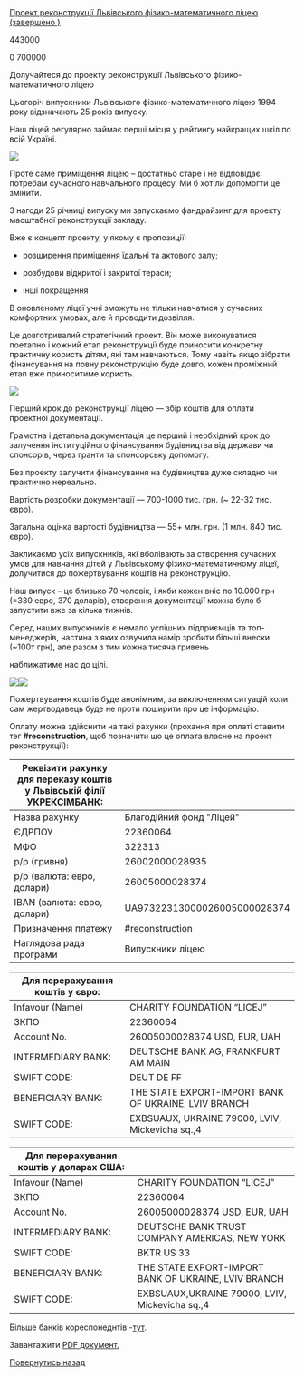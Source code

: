 ## 
[Проект реконструкції Львівського фізико-математичного ліцею (завершено )](/info/for-grads/проект-реконструкції-львівського-фізико-математичного-ліцею/)

443000

0
700000

Долучайтеся до проекту реконструкції Львівського фізико-математичного ліцею

Цьогоріч випускники Львівського фізико-математичного ліцею 1994 року відзначають 25 років випуску.

Наш ліцей регулярно займає перші місця у рейтингу найкращих шкіл по всій Україні.

![](/images/info/for-grads/проект-реконструкції-львівського-фізико-математичного/1_photo-3.jpg)

Проте саме приміщення ліцею – достатньо старе і не відповідає потребам сучасного навчального процесу. Ми б хотіли допомогти це змінити.

З нагоди 25 річниці випуску ми запускаємо фандрайзинг для проекту масштабної реконструкції закладу.

Вже є концепт проекту, у якому є пропозиції:

- розширення приміщення їдальні та актового залу;

- розбудови відкритої і закритої тераси;

- інші покращення

В оновленому ліцеї учні зможуть не тільки навчатися у сучасних комфортних умовах, але й проводити дозвілля.

Це довготривалий стратегічний проект. Він може виконуватися поетапно і кожний етап реконструкції буде приносити конкретну практичну користь дітям, які там навчаються. Тому навіть якщо зібрати фінансування на повну реконструкцію буде довго, кожен проміжний етап вже приноситиме користь.

![](/images/info/for-grads/проект-реконструкції-львівського-фізико-математичного/1_photo-5.jpg)

Перший крок до реконструкції ліцею — збір коштів для оплати проектної документації.

Грамотна і детальна документація це перший і необхідний крок до залучення інституційного фінансування будівництва від держави чи спонсорів, через гранти та спонсорську допомогу.

Без проекту залучити фінансування на будівництва дуже складно чи практично нереально.

Вартість розробки документації — 700-1000 тис. грн. (~ 22-32 тис. євро).

Загальна оцінка вартості будівництва — 55+ млн. грн. (1 млн. 840 тис. євро).

Закликаємо усіх випускників, які вболівають за створення сучасних умов для навчання дітей у Львівському фізико-математичному ліцеї, долучитися до пожертвування коштів на реконструкцію.

Наш випуск – це близько 70 чоловік, і якби кожен вніс по 10.000 грн (=330 евро, 370 доларів), створення документації можна було б запустити вже за кілька тижнів.

Серед наших випускників є немало успішних підприємців та топ-менеджерів, частина з яких озвучила намір зробити більші внески (~100т грн), але разом з тим кожна тисяча гривень

наближатиме нас до цілі.

![](/images/info/for-grads/проект-реконструкції-львівського-фізико-математичного/2_photo-13.jpg)![](/images/info/for-grads/проект-реконструкції-львівського-фізико-математичного/1_photo-7.jpg)

Пожертвування коштів буде анонімним, за виключенням ситуацій коли сам жертводавець буде не проти поширити про це інформацію.

Оплату можна здійснити на такі рахунки (прохання при оплаті ставити тег **#reconstruction**, щоб позначити що це оплата власне на проект реконструкції):

| **Реквізити рахунку для переказу коштів у Львівській філії УКРЕКСІМБАНК:** |      |
| -------------------------------------------------------------------------- | ---------------------------- |
|                               Назва рахунку                                |   Благодійний фонд "Ліцей"   |
|                                   ЄДРПОУ                                   |           22360064           |
|                                    МФО                                     |            322313            |
|                                р/р (гривня)                                |        26002000028935        |
|                         р/р (валюта: евро, долари)                         |        26005000028374        |
|                        IBAN (валюта: евро, долари)                         | UA97322313000026005000028374 |
|                            Призначення платежу                             |       #reconstruction        |
|                          Наглядова рада програми                           |       Випускники ліцею       |

| **Для перерахування коштів у євро:** |                                                      |
| ------------------------------------ | ---------------------------------------------------- |
|           Infavour (Name)            |              CHARITY FOUNDATION “LICEJ”              |
|                 ЗКПО                 |                       22360064                       |
|             Account No.              |             26005000028374 USD, EUR, UAH             |
|          INTERMEDIARY BANK:          |         DEUTSCHE BANK AG, FRANKFURT AM MAIN          |
|             SWIFT CODE:              |                      DEUT DE FF                      |
|          BENEFICIARY BANK:           | THE STATE EXPORT-IMPORT BANK OF UKRAINE, LVIV BRANCH |
|             SWIFT CODE:              |   EXBSUAUX, UKRAINE 79000, LVIV, Mickevicha sq.,4    |

| **Для перерахування коштів у доларах США:** |                                                      |
| ------------------------------------------- | ---------------------------------------------------- |
|               Infavour (Name)               |              CHARITY FOUNDATION “LICEJ”              |
|                    ЗКПО                     |                       22360064                       |
|                 Account No.                 |             26005000028374 USD, EUR, UAH             |
|             INTERMEDIARY BANK:              |    DEUTSCHE BANK TRUST COMPANY AMERICAS, NEW YORK    |
|                 SWIFT CODE:                 |                      BKTR US 33                      |
|              BENEFICIARY BANK:              | THE STATE EXPORT-IMPORT BANK OF UKRAINE, LVIV BRANCH |
|                 SWIFT CODE:                 |    EXBSUAUX,UKRAINE 79000, LVIV, Mickevicha sq.,4    |

Більше банків кореспонеднтів -[тут](/files/info/for-grads/проект-реконструкції-львівського-фізико-математичного/%D0%B1%D0%B0%D0%BD%D0%BA%D0%B8-%D0%BA%D0%BE%D1%80%D0%B5%D1%81%D0%BF%D0%BE%D0%BD%D0%B4%D0%B5%D0%BD%D1%82%D0%B8-5601.docx).

<object width="100%" height="700px" data="/files/info/for-grads/проект-реконструкції-львівського-фізико-математичного/lpml.pdf" type="application/pdf" internalinstanceid="7">

Завантажити [PDF документ.](/files/info/for-grads/проект-реконструкції-львівського-фізико-математичного/lpml.pdf)

</object>

<!-- <form action="/%D0%B4%D0%BB%D1%8F-%D0%B2%D0%B8%D0%BF%D1%83%D1%81%D0%BA%D0%BD%D0%B8%D0%BA%D1%96%D0%B2/%D0%BF%D1%80%D0%BE%D0%B5%D0%BA%D1%82-%D1%80%D0%B5%D0%BA%D0%BE%D0%BD%D1%81%D1%82%D1%80%D1%83%D0%BA%D1%86%D1%96%D1%97-%D0%BB%D1%8C%D0%B2%D1%96%D0%B2%D1%81%D1%8C%D0%BA%D0%BE%D0%B3%D0%BE-%D1%84%D1%96%D0%B7%D0%B8%D0%BA%D0%BE-%D0%BC%D0%B0%D1%82%D0%B5%D0%BC%D0%B0%D1%82%D0%B8%D1%87%D0%BD%D0%BE%D0%B3%D0%BE-%D0%BB%D1%96%D1%86%D0%B5%D1%8E" class="donateform" enctype="multipart/form-data" method="post"><input id="Email" name="Email" placeholder="email@domain.com" type="email" value="" /><input id="Name" name="Name" placeholder="Вася Пупкін" type="text" value="" /><input type="number" id="Amount" name="Amount" placeholder="100 UAH" />
<input type="hidden" id="ProjectId" name="ProjectId" value="2121" />
<input type="hidden" id="Subscribe" name="Subscribe" value="fasle" />
<input type="submit" value="Зробити внесок" />
<input name='ufprt' type='hidden' value='335BB693C00C58C39DC8B43F9307BADBCB1A27111CC9D1F7C32C8E706D7A70430D3D8D1E8EB30EE8C2F20FE7CCCDF7F413B617568DFC6B8EEBCFD7E68D8A380C5C5A1A4E430C6445C3541CAE15108CD0D7041F7F1A8D1A19273FCFE9AEEA40AE5A0E23BFA83BFA50440BECBA2BE8620D2FDE2CF07738779B2C4BE6253631388E21DC9FB58DDD7DA6AB8C3328DC14F6D7' /></form> -->

    

    

[Повернутись назад](/info/for-grads/)
